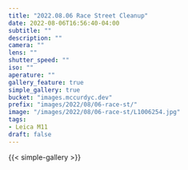 ```yaml
---
title: "2022.08.06 Race Street Cleanup"
date: 2022-08-06T16:56:40-04:00
subtitle: ""
description: ""
camera: ""
lens: ""
shutter_speed: ""
iso: ""
aperature: ""
gallery_feature: true
simple_gallery: true
bucket: "images.mccurdyc.dev"
prefix: "images/2022/08/06-race-st/"
image: "/images/2022/08/06-race-st/L1006254.jpg"
tags:
- Leica M11
draft: false
---
```


{{< simple-gallery >}}

